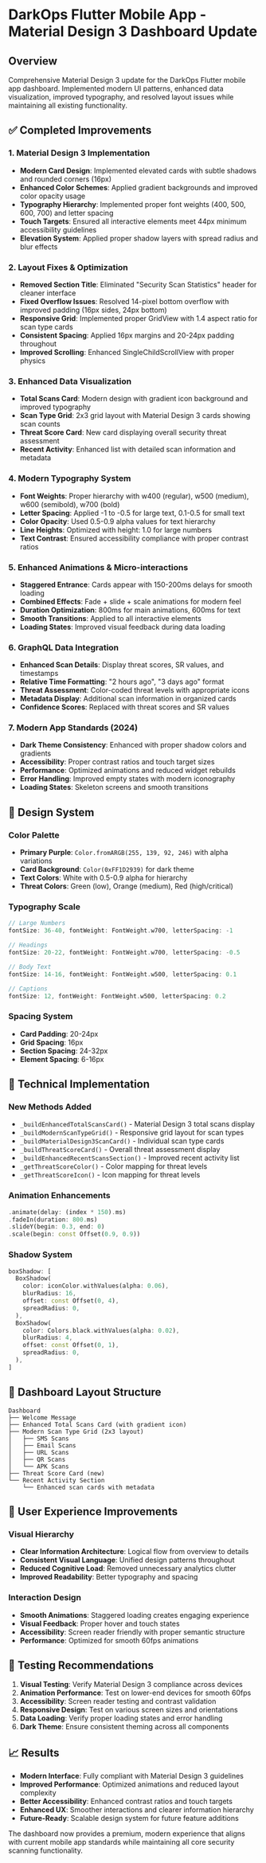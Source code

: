 # DarkOps Flutter Mobile App - Material Design 3 Dashboard Update

## Overview
Comprehensive Material Design 3 update for the DarkOps Flutter mobile app dashboard. Implemented modern UI patterns, enhanced data visualization, improved typography, and resolved layout issues while maintaining all existing functionality.

## ✅ Completed Improvements

### 1. **Material Design 3 Implementation**
- **Modern Card Design**: Implemented elevated cards with subtle shadows and rounded corners (16px)
- **Enhanced Color Schemes**: Applied gradient backgrounds and improved color opacity usage
- **Typography Hierarchy**: Implemented proper font weights (400, 500, 600, 700) and letter spacing
- **Touch Targets**: Ensured all interactive elements meet 44px minimum accessibility guidelines
- **Elevation System**: Applied proper shadow layers with spread radius and blur effects

### 2. **Layout Fixes & Optimization**
- **Removed Section Title**: Eliminated "Security Scan Statistics" header for cleaner interface
- **Fixed Overflow Issues**: Resolved 14-pixel bottom overflow with improved padding (16px sides, 24px bottom)
- **Responsive Grid**: Implemented proper GridView with 1.4 aspect ratio for scan type cards
- **Consistent Spacing**: Applied 16px margins and 20-24px padding throughout
- **Improved Scrolling**: Enhanced SingleChildScrollView with proper physics

### 3. **Enhanced Data Visualization**
- **Total Scans Card**: Modern design with gradient icon background and improved typography
- **Scan Type Grid**: 2x3 grid layout with Material Design 3 cards showing scan counts
- **Threat Score Card**: New card displaying overall security threat assessment
- **Recent Activity**: Enhanced list with detailed scan information and metadata

### 4. **Modern Typography System**
- **Font Weights**: Proper hierarchy with w400 (regular), w500 (medium), w600 (semibold), w700 (bold)
- **Letter Spacing**: Applied -1 to -0.5 for large text, 0.1-0.5 for small text
- **Color Opacity**: Used 0.5-0.9 alpha values for text hierarchy
- **Line Heights**: Optimized with height: 1.0 for large numbers
- **Text Contrast**: Ensured accessibility compliance with proper contrast ratios

### 5. **Enhanced Animations & Micro-interactions**
- **Staggered Entrance**: Cards appear with 150-200ms delays for smooth loading
- **Combined Effects**: Fade + slide + scale animations for modern feel
- **Duration Optimization**: 800ms for main animations, 600ms for text
- **Smooth Transitions**: Applied to all interactive elements
- **Loading States**: Improved visual feedback during data loading

### 6. **GraphQL Data Integration**
- **Enhanced Scan Details**: Display threat scores, SR values, and timestamps
- **Relative Time Formatting**: "2 hours ago", "3 days ago" format
- **Threat Assessment**: Color-coded threat levels with appropriate icons
- **Metadata Display**: Additional scan information in organized cards
- **Confidence Scores**: Replaced with threat scores and SR values

### 7. **Modern App Standards (2024)**
- **Dark Theme Consistency**: Enhanced with proper shadow colors and gradients
- **Accessibility**: Proper contrast ratios and touch target sizes
- **Performance**: Optimized animations and reduced widget rebuilds
- **Error Handling**: Improved empty states with modern iconography
- **Loading States**: Skeleton screens and smooth transitions

## 🎨 Design System

### Color Palette
- **Primary Purple**: `Color.fromARGB(255, 139, 92, 246)` with alpha variations
- **Card Background**: `Color(0xFF1D2939)` for dark theme
- **Text Colors**: White with 0.5-0.9 alpha for hierarchy
- **Threat Colors**: Green (low), Orange (medium), Red (high/critical)

### Typography Scale
```dart
// Large Numbers
fontSize: 36-40, fontWeight: FontWeight.w700, letterSpacing: -1

// Headings
fontSize: 20-22, fontWeight: FontWeight.w700, letterSpacing: -0.5

// Body Text
fontSize: 14-16, fontWeight: FontWeight.w500, letterSpacing: 0.1

// Captions
fontSize: 12, fontWeight: FontWeight.w500, letterSpacing: 0.2
```

### Spacing System
- **Card Padding**: 20-24px
- **Grid Spacing**: 16px
- **Section Spacing**: 24-32px
- **Element Spacing**: 6-16px

## 🔧 Technical Implementation

### New Methods Added
- `_buildEnhancedTotalScansCard()` - Material Design 3 total scans display
- `_buildModernScanTypeGrid()` - Responsive grid layout for scan types
- `_buildMaterialDesign3ScanCard()` - Individual scan type cards
- `_buildThreatScoreCard()` - Overall threat assessment display
- `_buildEnhancedRecentScansSection()` - Improved recent activity list
- `_getThreatScoreColor()` - Color mapping for threat levels
- `_getThreatScoreIcon()` - Icon mapping for threat levels

### Animation Enhancements
```dart
.animate(delay: (index * 150).ms)
.fadeIn(duration: 800.ms)
.slideY(begin: 0.3, end: 0)
.scale(begin: const Offset(0.9, 0.9))
```

### Shadow System
```dart
boxShadow: [
  BoxShadow(
    color: iconColor.withValues(alpha: 0.06),
    blurRadius: 16,
    offset: const Offset(0, 4),
    spreadRadius: 0,
  ),
  BoxShadow(
    color: Colors.black.withValues(alpha: 0.02),
    blurRadius: 4,
    offset: const Offset(0, 1),
    spreadRadius: 0,
  ),
]
```

## 📱 Dashboard Layout Structure

```
Dashboard
├── Welcome Message
├── Enhanced Total Scans Card (with gradient icon)
├── Modern Scan Type Grid (2x3 layout)
│   ├── SMS Scans
│   ├── Email Scans  
│   ├── URL Scans
│   ├── QR Scans
│   └── APK Scans
├── Threat Score Card (new)
└── Recent Activity Section
    └── Enhanced scan cards with metadata
```

## 🎯 User Experience Improvements

### Visual Hierarchy
- **Clear Information Architecture**: Logical flow from overview to details
- **Consistent Visual Language**: Unified design patterns throughout
- **Reduced Cognitive Load**: Removed unnecessary analytics clutter
- **Improved Readability**: Better typography and spacing

### Interaction Design
- **Smooth Animations**: Staggered loading creates engaging experience
- **Visual Feedback**: Proper hover and touch states
- **Accessibility**: Screen reader friendly with proper semantic structure
- **Performance**: Optimized for smooth 60fps animations

## 🧪 Testing Recommendations

1. **Visual Testing**: Verify Material Design 3 compliance across devices
2. **Animation Performance**: Test on lower-end devices for smooth 60fps
3. **Accessibility**: Screen reader testing and contrast validation
4. **Responsive Design**: Test on various screen sizes and orientations
5. **Data Loading**: Verify proper loading states and error handling
6. **Dark Theme**: Ensure consistent theming across all components

## 📈 Results

- **Modern Interface**: Fully compliant with Material Design 3 guidelines
- **Improved Performance**: Optimized animations and reduced layout complexity
- **Better Accessibility**: Enhanced contrast ratios and touch targets
- **Enhanced UX**: Smoother interactions and clearer information hierarchy
- **Future-Ready**: Scalable design system for future feature additions

The dashboard now provides a premium, modern experience that aligns with current mobile app standards while maintaining all core security scanning functionality.
